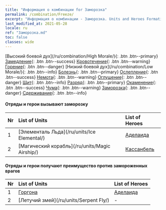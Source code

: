 ```yaml
---
title: "Информация о комбинации for Заморозка"
permalink: /combination/Freeze/
excerpt: "Информация о комбинации - Заморозка. Units and Heroes Formation."
last_modified_at: 2021-05-28
locale: ru
ref: "Заморозка.md"
toc: false
classes: wide
---
```


  [Высокий боевой дух](/ru/combination/High Morale/){: .btn .btn--primary} [Замедление](/ru/combination/Slow/){: .btn .btn--success} [Кровотечение](/ru/combination/Bleeding/){: .btn .btn--warning} [Горение](/ru/combination/Burning/){: .btn .btn--danger} [Низкий боевой дух](/ru/combination/Low Morale/){: .btn .btn--info} [Болезнь](/ru/combination/Disease/){: .btn .btn--primary} [Ослепление](/ru/combination/Blind/){: .btn .btn--success} [Немота](/ru/combination/Silence/){: .btn .btn--warning} [Оглушение](/ru/combination/Stun/){: .btn .btn--danger} [Щит](/ru/combination/Shield/){: .btn .btn--info} [Разряд](/ru/combination/Static/){: .btn .btn--primary} [Окаменение](/ru/combination/Petrify/){: .btn .btn--success} [Чума](/ru/combination/Plague/){: .btn .btn--warning} [Заморозка](/ru/combination/Freeze/){: .btn .btn--danger} [Сдерживание](/ru/combination/Deterrence/){: .btn .btn--info} 


#### Отряды и герои вызывают заморозку

  | Nr |  List of Units  | List of Heroes | 
  |:---|:----------------|:---------------| 
  | 1 | [Элементаль Льда](/ru/units/Ice Elemental/) | [Аделаида](/ru/heroes/Adelaide/) |
  | 2 | [Магический корабль](/ru/units/Magic Airship/) | [Кассанбель](/ru/heroes/Cassanbel/) |


#### Отряды и герои получают преимущество против замороженных врагов

  | Nr |  List of Units  | List of Heroes | 
  |:---|:----------------|:---------------| 
  | 1 | [Горгона](/ru/units/Gorgon/) | [Аделаида](/ru/heroes/Adelaide/) |
  | 2 | [Летучий змей](/ru/units/Serpent Fly/) | - |
